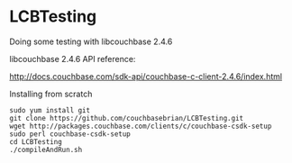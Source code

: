 # LCBTesting
Doing some testing with libcouchbase 2.4.6

libcouchbase 2.4.6 API reference:

http://docs.couchbase.com/sdk-api/couchbase-c-client-2.4.6/index.html

Installing from scratch

    sudo yum install git
    git clone https://github.com/couchbasebrian/LCBTesting.git
    wget http://packages.couchbase.com/clients/c/couchbase-csdk-setup
    sudo perl couchbase-csdk-setup
    cd LCBTesting
    ./compileAndRun.sh
